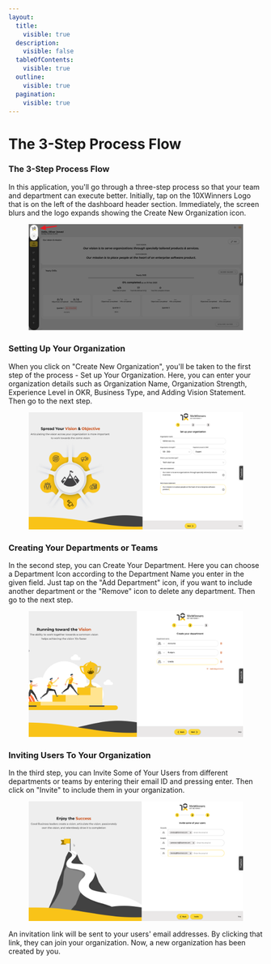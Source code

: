 ```yaml
---
layout:
  title:
    visible: true
  description:
    visible: false
  tableOfContents:
    visible: true
  outline:
    visible: true
  pagination:
    visible: true
---
```


# The 3-Step Process Flow

### The 3-Step Process Flow

In this application, you'll go through a three-step process so that your team and department can execute better. Initially, tap on the 10XWinners Logo that is on the left of the dashboard header section. Immediately, the screen blurs and the logo expands showing the Create New Organization icon.

<figure><img src="../.gitbook/assets/4. Create New Organization.png" alt=""><figcaption></figcaption></figure>

### Setting Up Your Organization

When you click on "Create New Organization", you'll be taken to the first step of the process - Set up Your Organization. Here, you can enter your organization details such as Organization Name, Organization Strength, Experience Level in OKR, Business Type, and Adding Vision Statement. Then go to the next step.

<figure><img src="../.gitbook/assets/5. Set Up Your Organization.png" alt=""><figcaption></figcaption></figure>

### Creating Your Departments or Teams

In the second step, you can Create Your Department. Here you can choose a Department Icon according to the Department Name you enter in the given field.  Just tap on the "Add Department" icon, if you want to include another department or the "Remove" icon to delete any department. Then go to the next step.

<figure><img src="../.gitbook/assets/6. Create Your Department.png" alt=""><figcaption></figcaption></figure>

### Inviting Users To Your Organization

In the third step, you can Invite Some of Your Users from different departments or teams by entering their email ID and pressing enter. Then click on "Invite" to include them in your organization.

<figure><img src="../.gitbook/assets/7. Invite Some of Your Users.png" alt=""><figcaption></figcaption></figure>

An invitation link will be sent to your users' email addresses. By clicking that link, they can join your organization. Now, a new organization has been created by you.

